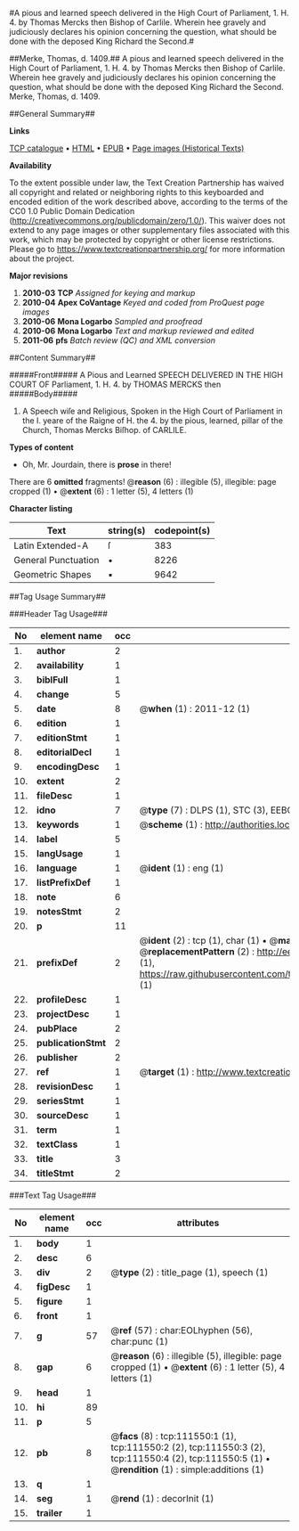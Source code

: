 #A pious and learned speech delivered in the High Court of Parliament, 1. H. 4. by Thomas Mercks then Bishop of Carlile. Wherein hee gravely and judiciously declares his opinion concerning the question, what should be done with the deposed King Richard the Second.#

##Merke, Thomas, d. 1409.##
A pious and learned speech delivered in the High Court of Parliament, 1. H. 4. by Thomas Mercks then Bishop of Carlile. Wherein hee gravely and judiciously declares his opinion concerning the question, what should be done with the deposed King Richard the Second.
Merke, Thomas, d. 1409.

##General Summary##

**Links**

[TCP catalogue](http://www.ota.ox.ac.uk/tcp/)  • 
[HTML](http://tei.it.ox.ac.uk/tcp/Texts-HTML/free/A89/A89086.html)  • 
[EPUB](http://tei.it.ox.ac.uk/tcp/Texts-EPUB/free/A89/A89086.epub) • 
[Page images (Historical Texts)](https://historicaltexts.jisc.ac.uk/eebo-99859467e)

**Availability**

To the extent possible under law, the Text Creation Partnership has waived all copyright and related or neighboring rights to this keyboarded and encoded edition of the work described above, according to the terms of the CC0 1.0 Public Domain Dedication (http://creativecommons.org/publicdomain/zero/1.0/). This waiver does not extend to any page images or other supplementary files associated with this work, which may be protected by copyright or other license restrictions. Please go to https://www.textcreationpartnership.org/ for more information about the project.

**Major revisions**

1. __2010-03__ __TCP__ *Assigned for keying and markup*
1. __2010-04__ __Apex CoVantage__ *Keyed and coded from ProQuest page images*
1. __2010-06__ __Mona Logarbo__ *Sampled and proofread*
1. __2010-06__ __Mona Logarbo__ *Text and markup reviewed and edited*
1. __2011-06__ __pfs__ *Batch review (QC) and XML conversion*

##Content Summary##

#####Front#####
A Pious and Learned SPEECH DELIVERED IN THE HIGH COURT OF Parliament, 1. H. 4. by THOMAS MERCKS then
#####Body#####

1. A Speech wiſe and Religious, Spoken in the High Court of Parliament in the I. yeare of the Raigne of H. the 4. by the pious, learned, pillar of the Church, Thomas Mercks Biſhop. of CARLILE.

**Types of content**

  * Oh, Mr. Jourdain, there is **prose** in there!

There are 6 **omitted** fragments! 
 @__reason__ (6) : illegible (5), illegible: page cropped (1)  •  @__extent__ (6) : 1 letter (5), 4 letters (1)

**Character listing**


|Text|string(s)|codepoint(s)|
|---|---|---|
|Latin Extended-A|ſ|383|
|General Punctuation|•|8226|
|Geometric Shapes|▪|9642|

##Tag Usage Summary##

###Header Tag Usage###

|No|element name|occ|attributes|
|---|---|---|---|
|1.|__author__|2||
|2.|__availability__|1||
|3.|__biblFull__|1||
|4.|__change__|5||
|5.|__date__|8| @__when__ (1) : 2011-12 (1)|
|6.|__edition__|1||
|7.|__editionStmt__|1||
|8.|__editorialDecl__|1||
|9.|__encodingDesc__|1||
|10.|__extent__|2||
|11.|__fileDesc__|1||
|12.|__idno__|7| @__type__ (7) : DLPS (1), STC (3), EEBO-CITATION (1), PROQUEST (1), VID (1)|
|13.|__keywords__|1| @__scheme__ (1) : http://authorities.loc.gov/ (1)|
|14.|__label__|5||
|15.|__langUsage__|1||
|16.|__language__|1| @__ident__ (1) : eng (1)|
|17.|__listPrefixDef__|1||
|18.|__note__|6||
|19.|__notesStmt__|2||
|20.|__p__|11||
|21.|__prefixDef__|2| @__ident__ (2) : tcp (1), char (1)  •  @__matchPattern__ (2) : ([0-9\-]+):([0-9IVX]+) (1), (.+) (1)  •  @__replacementPattern__ (2) : http://eebo.chadwyck.com/downloadtiff?vid=$1&page=$2 (1), https://raw.githubusercontent.com/textcreationpartnership/Texts/master/tcpchars.xml#$1 (1)|
|22.|__profileDesc__|1||
|23.|__projectDesc__|1||
|24.|__pubPlace__|2||
|25.|__publicationStmt__|2||
|26.|__publisher__|2||
|27.|__ref__|1| @__target__ (1) : http://www.textcreationpartnership.org/docs/. (1)|
|28.|__revisionDesc__|1||
|29.|__seriesStmt__|1||
|30.|__sourceDesc__|1||
|31.|__term__|1||
|32.|__textClass__|1||
|33.|__title__|3||
|34.|__titleStmt__|2||


###Text Tag Usage###

|No|element name|occ|attributes|
|---|---|---|---|
|1.|__body__|1||
|2.|__desc__|6||
|3.|__div__|2| @__type__ (2) : title_page (1), speech (1)|
|4.|__figDesc__|1||
|5.|__figure__|1||
|6.|__front__|1||
|7.|__g__|57| @__ref__ (57) : char:EOLhyphen (56), char:punc (1)|
|8.|__gap__|6| @__reason__ (6) : illegible (5), illegible: page cropped (1)  •  @__extent__ (6) : 1 letter (5), 4 letters (1)|
|9.|__head__|1||
|10.|__hi__|89||
|11.|__p__|5||
|12.|__pb__|8| @__facs__ (8) : tcp:111550:1 (1), tcp:111550:2 (2), tcp:111550:3 (2), tcp:111550:4 (2), tcp:111550:5 (1)  •  @__rendition__ (1) : simple:additions (1)|
|13.|__q__|1||
|14.|__seg__|1| @__rend__ (1) : decorInit (1)|
|15.|__trailer__|1||
